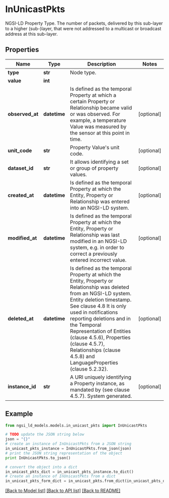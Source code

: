 # InUnicastPkts

NGSI-LD Property Type. The number of packets, delivered by this sub-layer to a higher (sub-)layer, that were not addressed to a multicast or broadcast address at this sub-layer. 

## Properties
Name | Type | Description | Notes
------------ | ------------- | ------------- | -------------
**type** | **str** | Node type.  | 
**value** | **int** |  | 
**observed_at** | **datetime** | Is defined as the temporal Property at which a certain Property or Relationship became valid or was observed. For example, a temperature Value was measured by the sensor at this point in time.  | [optional] 
**unit_code** | **str** | Property Value&#39;s unit code.  | [optional] 
**dataset_id** | **str** | It allows identifying a set or group of property values.  | [optional] 
**created_at** | **datetime** | Is defined as the temporal Property at which the Entity, Property or Relationship was entered into an NGSI-LD system.  | [optional] 
**modified_at** | **datetime** | Is defined as the temporal Property at which the Entity, Property or Relationship was last modified in an NGSI-LD system, e.g. in order to correct a previously entered incorrect value.  | [optional] 
**deleted_at** | **datetime** | Is defined as the temporal Property at which the Entity, Property or Relationship was deleted from an NGSI-LD system.  Entity deletion timestamp. See clause 4.8 It is only used in notifications reporting deletions and in the Temporal Representation of Entities (clause 4.5.6), Properties (clause 4.5.7), Relationships (clause 4.5.8) and LanguageProperties (clause 5.2.32).  | [optional] 
**instance_id** | **str** | A URI uniquely identifying a Property instance, as mandated by (see clause 4.5.7). System generated.  | [optional] 

## Example

```python
from ngsi_ld_models.models.in_unicast_pkts import InUnicastPkts

# TODO update the JSON string below
json = "{}"
# create an instance of InUnicastPkts from a JSON string
in_unicast_pkts_instance = InUnicastPkts.from_json(json)
# print the JSON string representation of the object
print InUnicastPkts.to_json()

# convert the object into a dict
in_unicast_pkts_dict = in_unicast_pkts_instance.to_dict()
# create an instance of InUnicastPkts from a dict
in_unicast_pkts_form_dict = in_unicast_pkts.from_dict(in_unicast_pkts_dict)
```
[[Back to Model list]](../README.md#documentation-for-models) [[Back to API list]](../README.md#documentation-for-api-endpoints) [[Back to README]](../README.md)



